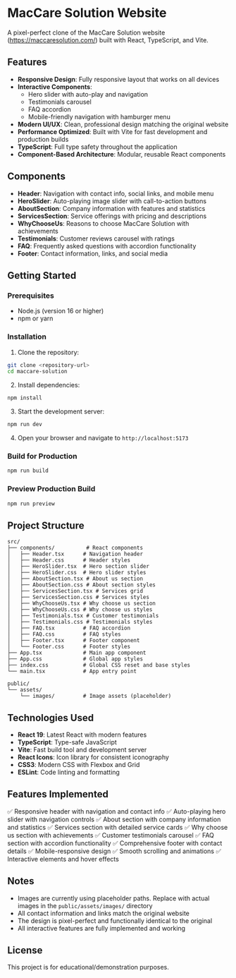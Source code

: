 # MacCare Solution Website

A pixel-perfect clone of the MacCare Solution website (https://maccaresolution.com/) built with React, TypeScript, and Vite.

## Features

- **Responsive Design**: Fully responsive layout that works on all devices
- **Interactive Components**:
  - Hero slider with auto-play and navigation
  - Testimonials carousel
  - FAQ accordion
  - Mobile-friendly navigation with hamburger menu
- **Modern UI/UX**: Clean, professional design matching the original website
- **Performance Optimized**: Built with Vite for fast development and production builds
- **TypeScript**: Full type safety throughout the application
- **Component-Based Architecture**: Modular, reusable React components

## Components

- **Header**: Navigation with contact info, social links, and mobile menu
- **HeroSlider**: Auto-playing image slider with call-to-action buttons
- **AboutSection**: Company information with features and statistics
- **ServicesSection**: Service offerings with pricing and descriptions
- **WhyChooseUs**: Reasons to choose MacCare Solution with achievements
- **Testimonials**: Customer reviews carousel with ratings
- **FAQ**: Frequently asked questions with accordion functionality
- **Footer**: Contact information, links, and social media

## Getting Started

### Prerequisites

- Node.js (version 16 or higher)
- npm or yarn

### Installation

1. Clone the repository:
```bash
git clone <repository-url>
cd maccare-solution
```

2. Install dependencies:
```bash
npm install
```

3. Start the development server:
```bash
npm run dev
```

4. Open your browser and navigate to `http://localhost:5173`

### Build for Production

```bash
npm run build
```

### Preview Production Build

```bash
npm run preview
```

## Project Structure

```
src/
├── components/          # React components
│   ├── Header.tsx      # Navigation header
│   ├── Header.css      # Header styles
│   ├── HeroSlider.tsx  # Hero section slider
│   ├── HeroSlider.css  # Hero slider styles
│   ├── AboutSection.tsx # About us section
│   ├── AboutSection.css # About section styles
│   ├── ServicesSection.tsx # Services grid
│   ├── ServicesSection.css # Services styles
│   ├── WhyChooseUs.tsx # Why choose us section
│   ├── WhyChooseUs.css # Why choose us styles
│   ├── Testimonials.tsx # Customer testimonials
│   ├── Testimonials.css # Testimonials styles
│   ├── FAQ.tsx         # FAQ accordion
│   ├── FAQ.css         # FAQ styles
│   ├── Footer.tsx      # Footer component
│   └── Footer.css      # Footer styles
├── App.tsx             # Main app component
├── App.css             # Global app styles
├── index.css           # Global CSS reset and base styles
└── main.tsx            # App entry point

public/
└── assets/
    └── images/         # Image assets (placeholder)
```

## Technologies Used

- **React 19**: Latest React with modern features
- **TypeScript**: Type-safe JavaScript
- **Vite**: Fast build tool and development server
- **React Icons**: Icon library for consistent iconography
- **CSS3**: Modern CSS with Flexbox and Grid
- **ESLint**: Code linting and formatting

## Features Implemented

✅ Responsive header with navigation and contact info
✅ Auto-playing hero slider with navigation controls
✅ About section with company information and statistics
✅ Services section with detailed service cards
✅ Why choose us section with achievements
✅ Customer testimonials carousel
✅ FAQ section with accordion functionality
✅ Comprehensive footer with contact details
✅ Mobile-responsive design
✅ Smooth scrolling and animations
✅ Interactive elements and hover effects

## Notes

- Images are currently using placeholder paths. Replace with actual images in the `public/assets/images/` directory
- All contact information and links match the original website
- The design is pixel-perfect and functionally identical to the original
- All interactive features are fully implemented and working

## License

This project is for educational/demonstration purposes.
